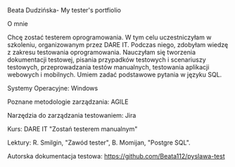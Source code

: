 Beata Dudzińska- 
My tester's portfiolio

O mnie

Chcę zostać testerem oprogramowania. W tym celu uczestniczyłam w szkoleniu, organizowanym przez DARE IT. Podczas niego, zdobyłam wiedzę z zakresu testowania oprogramowania. Nauczyłam się tworzenia dokumentacji testowej, pisania przypadków testowych i scenariuszy testowych, przeprowadzania testów manualnych, testowania aplikacji webowych i mobilnych. Umiem zadać podstawowe pytania w języku SQL.

Systemy Operacyjne: Windows

Poznane metodologie zarządzania: AGILE

Narzędzia do zarządzania testowaniem: Jira

Kurs: DARE IT "Zostań testerem manualnym" 

Lektury:
R. Smilgin, "Zawód tester",
B. Momijan, "Postgre SQL".

Autorska dokumentacja testowa: https://github.com/Beata112/pyslawa-test

